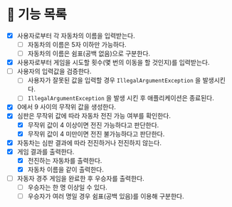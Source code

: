 # 📖 기능 목록

- [x] 사용자로부터 각 자동차의 이름을 입력받는다.
    - [ ] 자동차의 이름은 5자 이하만 가능하다.
    - [ ] 자동차의 이름은 쉼표(공백 없음)으로 구분한다.
- [x] 사용자로부터 게임을 시도할 횟수(몇 번의 이동을 할 것인지)를 입력받는다.
- [ ] 사용자의 입력값을 검증한다.
    - [ ] 사용자가 잘못된 값을 입력할 경우 `IllegalArgumentException` 을 발생시킨다.
    - [ ] `IllegalArgumentException` 을 발생 시킨 후 애플리케이션은 종료된다.
- [x] 0에서 9 사이의 무작위 값을 생성한다.
- [x] 심판은 무작위 값에 따라 자동차 전진 가능 여부를 확인한다.
    - [x] 무작위 값이 4 이상이면 전진 가능하다고 판단한다.
    - [x] 무작위 값이 4 미만이면 전진 불가능하다고 판단한다.
- [x] 자동차는 심판 결과에 따라 전진하거나 전진하지 않는다.
- [x] 게임 결과를 출력한다.
    - [x] 전진하는 자동차를 출력한다.
    - [x] 자동차 이름을 같이 출력한다.
- [ ] 자동자 경주 게임을 완료한 후 우승자를 출력한다.
    - [ ] 우승자는 한 명 이상일 수 있다.
    - [ ] 우승자가 여러 명일 경우 쉼표(공백 있음)를 이용해 구분한다.
